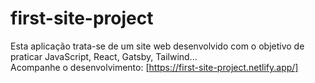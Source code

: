 # first-site-project

Esta aplicação trata-se de um site web desenvolvido com o objetivo de praticar JavaScript, React, Gatsby, Tailwind...
<br />
Acompanhe o desenvolvimento: [https://first-site-project.netlify.app/]